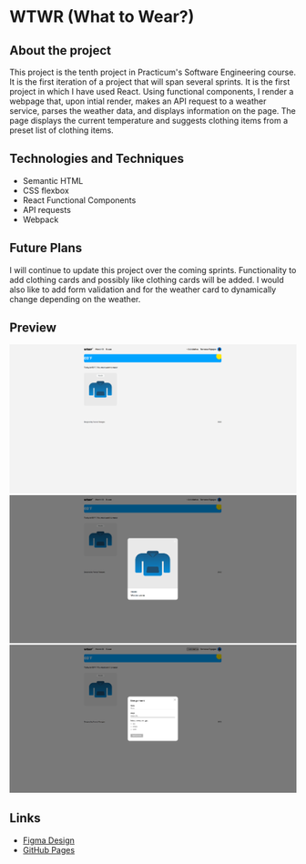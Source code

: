 # WTWR (What to Wear?)

## About the project

This project is the tenth project in Practicum's Software Engineering course. It is the first iteration of a project that will span several sprints. It is the first project in which I have used React. Using functional components, I render a webpage that, upon intial render, makes an API request to a weather service, parses the weather data, and displays information on the page. The page displays the current temperature and suggests clothing items from a preset list of clothing items.

## Technologies and Techniques

- Semantic HTML
- CSS flexbox
- React Functional Components
- API requests
- Webpack

## Future Plans

I will continue to update this project over the coming sprints. Functionality to add clothing cards and possibly like clothing cards will be added. I would also like to add form validation and for the weather card to dynamically change depending on the weather.

## Preview

<img src="./src/images/demos/demo01.png">
<img src="./src/images/demos/demo02.png">
<img src="./src/images/demos/demo03.png">

## Links

- [Figma Design](https://www.figma.com/file/DTojSwldenF9UPKQZd6RRb/Sprint-10%3A-WTWR)
- [GitHub Pages]()

